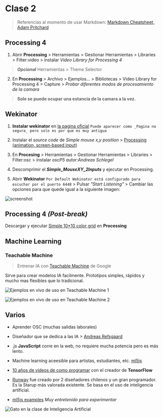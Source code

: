 # Clase 2

> Referencias al momento de usar Markdown: [Markdown Cheatsheet, Adam Pritchard](https://github.com/adam-p/markdown-here/wiki/Markdown-Cheatsheet#links)

## Processing 4

1. Abrir **Processing** > Herramientas > Gestionar Herramientas > Libraries > Filter:video > instalar *Video Library for Processing 4*

> **_Opcional_**  Herramientas > Theme Selector


2. En **Processing** > Archivo > Ejemplos... > Bibliotecas > Video Library for Processing 4 > Capture > _Probar diferentes modos de procesamiento de la camara_


> **Solo se puede ocupar una estancia de la camara a la vez.**

## Wekinator

1. **Instalar wekinator** en [la pagina oficial](http://www.wekinator.org/downloads/) `Puede aparecer como _Pagina no segura_ pero solo es por que es muy antigua`

2. Instalar el *source code* de _Simple mouse x,y position_ > [Processing (animation, screen-based input)](http://www.wekinator.org/examples/#Processing_animation_screen-based_input)

4. En **Procesing** > Herramientas > Gestionar Herramientas > Libraries > Filter:osc > instalar *oscP5 _autor:Andreas Schlegel_*

5.  Descomprimir el _**Simple_MouseXY_2Inputs**_ y ejecutar en Processing.

6. Abrir **Wekinator** `Por Default Wekinator está configurado para escuchar por el puerto 6448` > Pulsar _"Start Listening"_ > Cambiar las opciones para que quede igual a la siguiente imagen:
  
![screenshot](https://github.com/NaimRoman/audiv027-2024-1/blob/main/estudiantes/NaimRoman/clase-02/Captura%20de%20pantalla%20(1).png)

## Processing 4 _(Post-break)_


Descargar y ejecutar [Simple 10×10 color grid](http://www.doc.gold.ac.uk/~mas01rf/WekinatorDownloads/wekinator_examples/all_source_zips/SimpleVideoInputWithProcessing_100Inputs.zip) en **Processing**


## Machine Learning


### Teachable Machine


> Entrenar IA con [Teachable Machine](https://teachablemachine.withgoogle.com/) de Google

Sirve para crear modelos IA facilmente. Prototipos simples, rápidos y mucho mas flexibles que lo tradicional.

![Ejemplos en vivo de uso en Teachable Machine 1](https://github.com/NaimRoman/audiv027-2024-1/blob/main/estudiantes/NaimRoman/clase-02/Captura%20de%20pantalla%20(2).png)

![Ejemplos en vivo de uso en Teachable Machine 2](https://github.com/NaimRoman/audiv027-2024-1/blob/main/estudiantes/NaimRoman/clase-02/Captura%20de%20pantalla%20(3).png)


## Varios

- Aprender OSC (muchas salidas laborales)


- Diseñador que se dedica a las IA > [Andreas Refsgaard](https://www.andreasrefsgaard.dk/)


- .js **JavaScript** corre en la web, no requiere mucha potencia pero es más lento.


- Machine learning aceesible para artistas, estudiantes, etc. [ml5js](https://ml5js.org/)


- [10 años de videos de como programar](https://www.youtube.com/c/TheCodingTrain/videos) con el creador de **TensorFlow**


- [Runway](https://runwayml.com/) fue creado por 2 diseñadores chilenos y un gran programador. Es la Starup más valorada existente. Se basa en el uso de inteligencia artificial.


- [ml5js examples](https://ml5-fellowship-2020.github.io/examples/) *Muy entretenido para experimentar*



![Gato en la clase de Inteligencia Artificial](https://leschatonsswingueurs.eu/wp-content/uploads/2021/06/chat-devant-ordinateur-e1622947413184.png)
